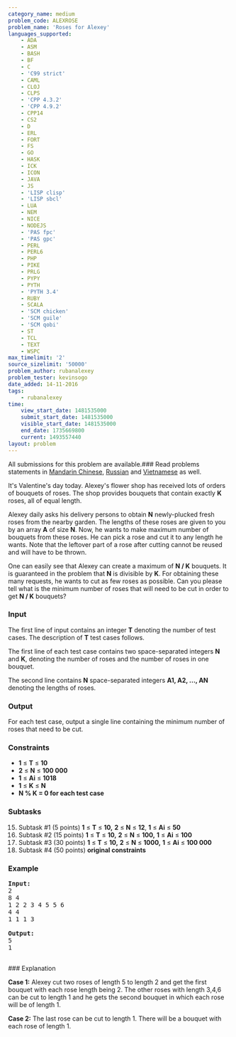 ```yaml
---
category_name: medium
problem_code: ALEXROSE
problem_name: 'Roses for Alexey'
languages_supported:
    - ADA
    - ASM
    - BASH
    - BF
    - C
    - 'C99 strict'
    - CAML
    - CLOJ
    - CLPS
    - 'CPP 4.3.2'
    - 'CPP 4.9.2'
    - CPP14
    - CS2
    - D
    - ERL
    - FORT
    - FS
    - GO
    - HASK
    - ICK
    - ICON
    - JAVA
    - JS
    - 'LISP clisp'
    - 'LISP sbcl'
    - LUA
    - NEM
    - NICE
    - NODEJS
    - 'PAS fpc'
    - 'PAS gpc'
    - PERL
    - PERL6
    - PHP
    - PIKE
    - PRLG
    - PYPY
    - PYTH
    - 'PYTH 3.4'
    - RUBY
    - SCALA
    - 'SCM chicken'
    - 'SCM guile'
    - 'SCM qobi'
    - ST
    - TCL
    - TEXT
    - WSPC
max_timelimit: '2'
source_sizelimit: '50000'
problem_author: rubanalexey
problem_tester: kevinsogo
date_added: 14-11-2016
tags:
    - rubanalexey
time:
    view_start_date: 1481535000
    submit_start_date: 1481535000
    visible_start_date: 1481535000
    end_date: 1735669800
    current: 1493557440
layout: problem
---
```

All submissions for this problem are available.###  Read problems statements in [Mandarin Chinese](http://www.codechef.com/download/translated/DEC16/mandarin/ALEXROSE.pdf), [Russian](http://www.codechef.com/download/translated/DEC16/russian/ALEXROSE.pdf) and [Vietnamese](http://www.codechef.com/download/translated/DEC16/vietnamese/ALEXROSE.pdf) as well.

It's Valentine's day today. Alexey's flower shop has received lots of orders of bouquets of roses. The shop provides bouquets that contain exactly **K** roses, all of equal length.

Alexey daily asks his delivery persons to obtain **N** newly-plucked fresh roses from the nearby garden. The lengths of these roses are given to you by an array **A** of size **N**. Now, he wants to make maximum number of bouquets from these roses. He can pick a rose and cut it to any length he wants. Note that the leftover part of a rose after cutting cannot be reused and will have to be thrown.

One can easily see that Alexey can create a maximum of **N / K** bouquets. It is guaranteed in the problem that **N** is divisible by **K**. For obtaining these many requests, he wants to cut as few roses as possible. Can you please tell what is the minimum number of roses that will need to be cut in order to get **N / K** bouquets?

### Input

The first line of input contains an integer **T** denoting the number of test cases. The description of **T** test cases follows.

The first line of each test case contains two space-separated integers **N** and **K**, denoting the number of roses and the number of roses in one bouquet.

The second line contains **N** space-separated integers **A1, A2, ..., AN** denoting the lengths of roses.

### Output

For each test case, output a single line containing the minimum number of roses that need to be cut.

### Constraints

- **1** ≤ **T** ≤ **10**
- **2** ≤ **N** ≤ **100 000**
- **1** ≤ **Ai** ≤ **1018**
- **1** ≤ **K** ≤ **N**
- **N % K = 0 for each test case**

### Subtasks

15. Subtask #1 (5 points) **1**  ≤ **T** ≤ **10,** **2** ≤ **N** ≤ **12**, **1** ≤ **Ai** ≤ **50**
16. Subtask #2 (15 points) **1**  ≤ **T** ≤ **10,** **2** ≤ **N** ≤ **100,** **1** ≤ **Ai** ≤ **100**
17. Subtask #3 (30 points) **1**  ≤ **T** ≤ **10,** **2** ≤ **N** ≤ **1000,** **1** ≤ **Ai** ≤ **100 000**
18. Subtask #4 (50 points) **original constraints**
### Example

<pre><b>Input:</b>
<tt>2
8 4
1 2 2 3 4 5 5 6
4 4
1 1 1 3
</tt>
<b>Output:</b>
<tt>5
1
</tt>
</pre>### Explanation

**Case 1:** Alexey cut two roses of length 5 to length 2 and get the first bouquet with each rose length being 2. The other roses with length 3,4,6 can be cut to length 1 and he gets the second bouquet in which each rose will be of length 1.

**Case 2:** The last rose can be cut to length 1. There will be a bouquet with each rose of length 1.

